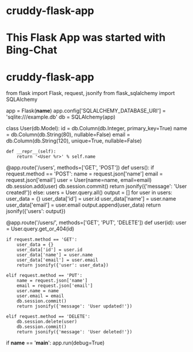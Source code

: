 # cruddy-flask-app
# This Flask App was started with Bing-Chat 
# cruddy-flask-app
from flask import Flask, request, jsonify
from flask_sqlalchemy import SQLAlchemy

app = Flask(__name__)
app.config['SQLALCHEMY_DATABASE_URI'] = 'sqlite:///example.db'
db = SQLAlchemy(app)

class User(db.Model):
    id = db.Column(db.Integer, primary_key=True)
    name = db.Column(db.String(80), nullable=False)
    email = db.Column(db.String(120), unique=True, nullable=False)

    def __repr__(self):
        return '<User %r>' % self.name

@app.route('/users', methods=['GET', 'POST'])
def users():
    if request.method == 'POST':
        name = request.json['name']
        email = request.json['email']
        user = User(name=name, email=email)
        db.session.add(user)
        db.session.commit()
        return jsonify({'message': 'User created!'})
    else:
        users = User.query.all()
        output = []
        for user in users:
            user_data = {}
            user_data['id'] = user.id
            user_data['name'] = user.name
            user_data['email'] = user.email
            output.append(user_data)
        return jsonify({'users': output})

@app.route('/users/<id>', methods=['GET', 'PUT', 'DELETE'])
def user(id):
    user = User.query.get_or_404(id)

    if request.method == 'GET':
        user_data = {}
        user_data['id'] = user.id
        user_data['name'] = user.name
        user_data['email'] = user.email
        return jsonify({'user': user_data})

    elif request.method == 'PUT':
        name = request.json['name']
        email = request.json['email']
        user.name = name
        user.email = email
        db.session.commit()
        return jsonify({'message': 'User updated!'})

    elif request.method == 'DELETE':
        db.session.delete(user)
        db.session.commit()
        return jsonify({'message': 'User deleted!'})

if __name__ == '__main__':
    app.run(debug=True)

